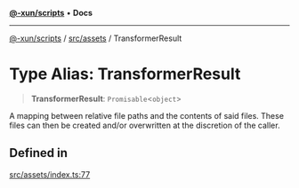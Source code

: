 [**@-xun/scripts**](../../../README.md) • **Docs**

***

[@-xun/scripts](../../../README.md) / [src/assets](../README.md) / TransformerResult

# Type Alias: TransformerResult

> **TransformerResult**: `Promisable`\<`object`\>

A mapping between relative file paths and the contents of said files. These
files can then be created and/or overwritten at the discretion of the caller.

## Defined in

[src/assets/index.ts:77](https://github.com/Xunnamius/xscripts/blob/c4bd6059488244ad158454492e5cfe3fcc65a457/src/assets/index.ts#L77)
